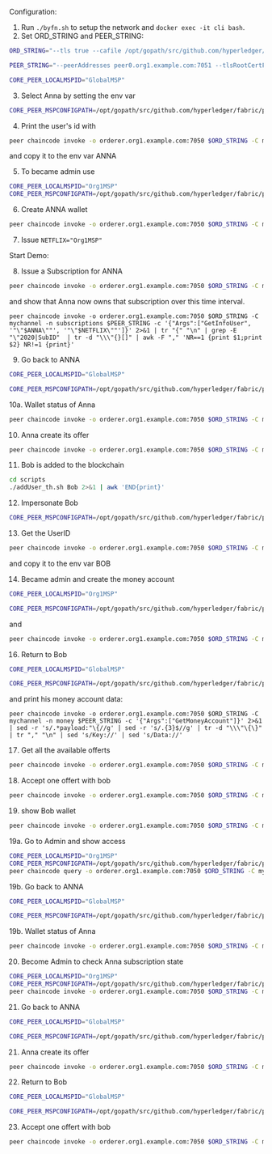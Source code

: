 Configuration:

1.  Run `./byfn.sh` to setup the network and `docker exec -it cli bash`.
2.  Set ORD_STRING and PEER_STRING:
```bash
ORD_STRING="--tls true --cafile /opt/gopath/src/github.com/hyperledger/fabric/peer/crypto/ordererOrganizations/org1.example.com/orderers/orderer.org1.example.com/msp/tlscacerts/tlsca.org1.example.com-cert.pem"
```
```bash  
PEER_STRING="--peerAddresses peer0.org1.example.com:7051 --tlsRootCertFiles /opt/gopath/src/github.com/hyperledger/fabric/peer/crypto/peerOrganizations/org1.example.com/peers/peer0.org1.example.com/tls/ca.crt --peerAddresses peer0.org2.example.com:9051 --tlsRootCertFiles /opt/gopath/src/github.com/hyperledger/fabric/peer/crypto/peerOrganizations/org2.example.com/peers/peer0.org2.example.com/tls/ca.crt --peerAddresses peer0.org3.example.com:11051 --tlsRootCertFiles /opt/gopath/src/github.com/hyperledger/fabric/peer/crypto/peerOrganizations/org3.example.com/peers/peer0.org3.example.com/tls/ca.crt --peerAddresses peer0.org4.example.com:13051 --tlsRootCertFiles /opt/gopath/src/github.com/hyperledger/fabric/peer/crypto/peerOrganizations/org4.example.com/peers/peer0.org4.example.com/tls/ca.crt --peerAddresses peer0.org5.example.com:15051 --tlsRootCertFiles /opt/gopath/src/github.com/hyperledger/fabric/peer/crypto/peerOrganizations/org5.example.com/peers/peer0.org5.example.com/tls/ca.crt"
```
```bash
CORE_PEER_LOCALMSPID="GlobalMSP"
```
3.  Select Anna by setting the env var  
```bash
CORE_PEER_MSPCONFIGPATH=/opt/gopath/src/github.com/hyperledger/fabric/peer/crypto/peerOrganizations/global.example.com/users/Anna@global.example.com/msp
```  
4.  Print the user's id with  
```bash
peer chaincode invoke -o orderer.org1.example.com:7050 $ORD_STRING -C mychannel -n offers $PEER_STRING -c '{"Args":["GetUserId"]}' --waitForEvent 2>&1 | grep "invoke successful"
```  
and copy it to the env var ANNA

5.  To became admin use
```bash
CORE_PEER_LOCALMSPID="Org1MSP"
CORE_PEER_MSPCONFIGPATH=/opt/gopath/src/github.com/hyperledger/fabric/peer/crypto/peerOrganizations/org1.example.com/users/Admin@org1.example.com/msp
```
6.  Create ANNA wallet
```bash
peer chaincode invoke -o orderer.org1.example.com:7050 $ORD_STRING -C mychannel -n money $PEER_STRING -c '{"Args":["NewMoneyAccount", '"\"$ANNA\""', "0", "2020-06-01T15:00:00Z", "2030-08-01T15:00:00Z"]}' --waitForEvent 2>&1 | grep "invoke successful"
```
7.  Issue `NETFLIX="Org1MSP"`

Start Demo:

8.  Issue a Subscription for ANNA
```bash
peer chaincode invoke -o orderer.org1.example.com:7050 $ORD_STRING -C mychannel -n subscriptions $PEER_STRING -c '{"Args":["IssueSubscription", '"\"$ANNA\""', "Sub1", "2020-06-02T15:00:00Z", "2020-08-02T15:00:00Z"]}' --waitForEvent 2>&1 | grep "invoke successful"
```
and show that Anna now owns that subscription over this time interval.
```
peer chaincode invoke -o orderer.org1.example.com:7050 $ORD_STRING -C mychannel -n subscriptions $PEER_STRING -c '{"Args":["GetInfoUser", '"\"$ANNA\""', '"\"$NETFLIX\""']}' 2>&1 | tr "{" "\n" | grep -E "\"2020|SubID"  | tr -d "\\\"{}[]" | awk -F "," 'NR==1 {print $1;print $2} NR!=1 {print}'
```
9. Go back to ANNA
```bash
CORE_PEER_LOCALMSPID="GlobalMSP"
```
```bash
CORE_PEER_MSPCONFIGPATH=/opt/gopath/src/github.com/hyperledger/fabric/peer/crypto/peerOrganizations/global.example.com/users/Anna@global.example.com/msp

```  
10a. Wallet status of Anna
```bash
peer chaincode invoke -o orderer.org1.example.com:7050 $ORD_STRING -C mychannel -n money $PEER_STRING -c '{"Args":["GetMoneyAccount"]}' 2>&1 | sed -r 's/.*payload:"\{//g' | sed -r 's/.{3}$//g' | tr -d "\\\"\{\}" | tr "," "\n" | sed 's/Key://' | sed 's/Data://'
```
10. Anna create its offer
```bash
peer chaincode invoke -o orderer.org1.example.com:7050 $ORD_STRING -C mychannel -n offers $PEER_STRING -c '{"Args":["NewOffer", "Sub1", '"\"$NETFLIX\""' , "2020-06-25T10:00:00Z", "2020-06-25T23:59:59Z", "30"]}' --waitForEvent 2>&1 | grep "invoke successful"
```
11. Bob is added to the blockchain 
```bash 
cd scripts
./addUser_th.sh Bob 2>&1 | awk 'END{print}'
```
12. Impersonate Bob
```bash
CORE_PEER_MSPCONFIGPATH=/opt/gopath/src/github.com/hyperledger/fabric/peer/crypto/peerOrganizations/global.example.com/users/Bob@global.example.com/msp
```  
13. Get the UserID
```bash
peer chaincode invoke -o orderer.org1.example.com:7050 $ORD_STRING -C mychannel -n offers $PEER_STRING -c '{"Args":["GetUserId"]}' --waitForEvent 2>&1 | grep "invoke successful"
```  
and copy it to the env var BOB

14. Became admin and create the money account
```bash
CORE_PEER_LOCALMSPID="Org1MSP"
```
```bash
CORE_PEER_MSPCONFIGPATH=/opt/gopath/src/github.com/hyperledger/fabric/peer/crypto/peerOrganizations/org1.example.com/users/Admin@org1.example.com/msp
```
and
```bash
peer chaincode invoke -o orderer.org1.example.com:7050 $ORD_STRING -C mychannel -n money $PEER_STRING -c '{"Args":["NewMoneyAccount", '"\"$BOB\""', "30", "2020-06-01T15:00:00Z", "2020-08-01T15:00:00Z"]}' --waitForEvent 2>&1 | grep "invoke successful"
```
16. Return to Bob
```bash
CORE_PEER_LOCALMSPID="GlobalMSP"
```
```bash
CORE_PEER_MSPCONFIGPATH=/opt/gopath/src/github.com/hyperledger/fabric/peer/crypto/peerOrganizations/global.example.com/users/Bob@global.example.com/msp
```  
and print his money account data:
```
peer chaincode invoke -o orderer.org1.example.com:7050 $ORD_STRING -C mychannel -n money $PEER_STRING -c '{"Args":["GetMoneyAccount"]}' 2>&1 | sed -r 's/.*payload:"\{//g' | sed -r 's/.{3}$//g' | tr -d "\\\"\{\}" | tr "," "\n" | sed 's/Key://' | sed 's/Data://'
```
17. Get all the available offerts
```bash
peer chaincode invoke -o orderer.org1.example.com:7050 $ORD_STRING -C mychannel -n offers $PEER_STRING -c '{"Args":["QueryAllOffers"]}' --waitForEvent 2>&1 | grep "invoke successful" | sed -r 's/.*payload:"\[//g' | sed -r 's/.{3}$//g' | tr -d "\\\"\{\}" | tr "," "\n" | sed 's/Key://' | sed 's/Data://' | sed -r 's/Org1MSP/NETFLIX/g'
```
18. Accept one offert with bob
```bash
peer chaincode invoke -o orderer.org1.example.com:7050 $ORD_STRING -C mychannel -n offers $PEER_STRING -c '{"Args":["AcceptOffer", '"\"$ANNA\""', "Sub1", "2020-06-25T10:00:00Z"]}' --waitForEvent  2>&1 | grep "invoke successful"
```
19. show Bob wallet
```bash
peer chaincode invoke -o orderer.org1.example.com:7050 $ORD_STRING -C mychannel -n money $PEER_STRING -c '{"Args":["GetMoneyAccount"]}' 2>&1 | sed -r 's/.*payload:"\{//g' | sed -r 's/.{3}$//g' | tr -d "\\\"\{\}" | tr "," "\n" | sed 's/Key://' | sed 's/Data://'
```
19a. Go to Admin and show access
```bash
CORE_PEER_LOCALMSPID="Org1MSP"
CORE_PEER_MSPCONFIGPATH=/opt/gopath/src/github.com/hyperledger/fabric/peer/crypto/peerOrganizations/org1.example.com/users/Admin@org1.example.com/msp
peer chaincode query -o orderer.org1.example.com:7050 $ORD_STRING -C mychannel -n subscriptions -c '{"Args":["ServiceAccess", '"\"$BOB\""', '"\"$NETFLIX\""']}'
```
19b. Go back to ANNA
```bash
CORE_PEER_LOCALMSPID="GlobalMSP"
```
```bash
CORE_PEER_MSPCONFIGPATH=/opt/gopath/src/github.com/hyperledger/fabric/peer/crypto/peerOrganizations/global.example.com/users/Anna@global.example.com/msp

```  
19b. Wallet status of Anna
```bash
peer chaincode invoke -o orderer.org1.example.com:7050 $ORD_STRING -C mychannel -n money $PEER_STRING -c '{"Args":["GetMoneyAccount"]}' 2>&1 | sed -r 's/.*payload:"\{//g' | sed -r 's/.{3}$//g' | tr -d "\\\"\{\}" | tr "," "\n" | sed 's/Key://' | sed 's/Data://'
```

20. Become Admin to check Anna subscription state
```bash
CORE_PEER_LOCALMSPID="Org1MSP"
CORE_PEER_MSPCONFIGPATH=/opt/gopath/src/github.com/hyperledger/fabric/peer/crypto/peerOrganizations/org1.example.com/users/Admin@org1.example.com/msp
peer chaincode invoke -o orderer.org1.example.com:7050 $ORD_STRING -C mychannel -n subscriptions $PEER_STRING -c '{"Args":["GetInfoUser", '"\"$ANNA\""', '"\"$NETFLIX\""']}' 2>&1 | tr "{" "\n" | grep -E "\"2020|SubID"  | tr -d "\\\"{}[]" | awk -F "," 'NR==1 {print $1;print $2} NR!=1 {print}'
```
21. Go back to ANNA
```bash
CORE_PEER_LOCALMSPID="GlobalMSP"
```
```bash
CORE_PEER_MSPCONFIGPATH=/opt/gopath/src/github.com/hyperledger/fabric/peer/crypto/peerOrganizations/global.example.com/users/Anna@global.example.com/msp

```  

21. Anna create its offer
```bash
peer chaincode invoke -o orderer.org1.example.com:7050 $ORD_STRING -C mychannel -n offers $PEER_STRING -c '{"Args":["NewOffer", "Sub1", '"\"$NETFLIX\""' , "2020-06-27T10:00:00Z", "2020-06-27T23:59:59Z", "30"]}' --waitForEvent 2>&1 | grep "invoke successful"
```

22. Return to Bob
```bash
CORE_PEER_LOCALMSPID="GlobalMSP"
```
```bash
CORE_PEER_MSPCONFIGPATH=/opt/gopath/src/github.com/hyperledger/fabric/peer/crypto/peerOrganizations/global.example.com/users/Bob@global.example.com/msp
```  

23. Accept one offert with bob
```bash
peer chaincode invoke -o orderer.org1.example.com:7050 $ORD_STRING -C mychannel -n offers $PEER_STRING -c '{"Args":["AcceptOffer", '"\"$ANNA\""', "Sub1", "2020-06-27T10:00:00Z"]}' --waitForEvent"
```












